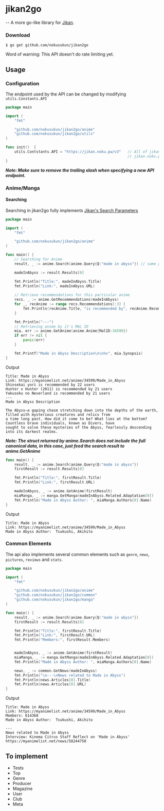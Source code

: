 # jikan2go
--
A more go-like library for [Jikan](https://jikan.moe/).

### Download
```
$ go get github.com/nokusukun/jikan2go
```
Word of warning: This API doesn't do rate limiting yet.

## Usage

### Configuration
The endpoint used by the API can be changed by modifying `utils.Constants.API`
```go
package main

import (
    "fmt"

    "github.com/nokusukun/jikan2go/anime"
    "github.com/nokusukun/jikan2go/utils"
)

func init()  {
    utils.Contstants.API = "https://jikan.noku.pw/v3"   // All of jikan2go API calls will now use
                                                        // jikan.noku.pw instead of api.jikan.moe    
}
```
***Note: Make sure to remove the trailing slash when specifying a new API endpoint.***

### Anime/Manga

#### Searching
Searching in jikan2go fully implements [Jikan's Search Parameters](https://jikan.docs.apiary.io/#reference/0/search/genre-request-example+schema?console=1)
```go
package main

import (
    "fmt"

    "github.com/nokusukun/jikan2go/anime"
)

func main() {
    // Searching for Anime
    result, _ := anime.Search(anime.Query{Q:"made in abyss"}) // same goes for manga.Search

    madeInAbyss := result.Results[0]

    fmt.Println("Title:", madeInAbyss.Title)
    fmt.Println("Link:", madeInAbyss.URL)
    
    // Retrieve recommendations for this particular anime
    recs, _ := anime.GetRecommendations(madeInAbyss)
    for _, recAnime := range recs.Recommendations[:3] {
        fmt.Println(recAnime.Title, "is recommended by", recAnime.RecommendationCount, "users")
    }

    fmt.Println("---")
    // Retrieving anime by it's MAL ID
    mia, err := anime.GetAnime(anime.Anime{MalID:34599})
    if err != nil {
        panic(err)
    }

    fmt.Printf("Made in Abyss Description\n\n%v", mia.Synopsis)
}
```
Output
```
Title: Made in Abyss
Link: https://myanimelist.net/anime/34599/Made_in_Abyss
Shinsekai yori is recommended by 22 users
Hunter x Hunter (2011) is recommended by 21 users
Yakusoku no Neverland is recommended by 21 users
---
Made in Abyss Description

The Abyss—a gaping chasm stretching down into the depths of the earth, filled with mysterious creatures and relics from 
a time long past. How did it come to be? What lies at the bottom? Countless brave individuals, known as Divers, have 
sought to solve these mysteries of the Abyss, fearlessly descending into its darkest realms.
```

***Note: The struct returned by anime.Search does not include the full canonical data, in this case, just feed the
    search result to anime.GetAnime***
```go
func main() {
    result, _ := anime.Search(anime.Query{Q:"made in abyss"})
    firstResult := result.Results[0]

    fmt.Println("Title:", firstResult.Title)
    fmt.Println("Link:", firstResult.URL)

    madeInAbyss, _ := anime.GetAnime(firstResult)
    miaManga, _ := manga.GetManga(madeInAbyss.Related.Adaptation[0])
    fmt.Println("Made in Abyss Author: ", miaManga.Authors[0].Name)
}
```
Output
```
Title: Made in Abyss
Link: https://myanimelist.net/anime/34599/Made_in_Abyss
Made in Abyss Author:  Tsukushi, Akihito

```

### Common Elements
The api also implements several common elements such as `genre`, `news`, `pictures`, `reviews` and `stats`.

```go
package main

import (
    "fmt"

    "github.com/nokusukun/jikan2go/anime"
    "github.com/nokusukun/jikan2go/common"
    "github.com/nokusukun/jikan2go/manga"
)

func main() {
    result, _ := anime.Search(anime.Query{Q:"made in abyss"})
    firstResult := result.Results[0]

    fmt.Println("Title:", firstResult.Title)
    fmt.Println("Link:", firstResult.URL)
    fmt.Println("Members:", firstResult.Members)


    madeInAbyss, _ := anime.GetAnime(firstResult)
    miaManga, _ := manga.GetManga(madeInAbyss.Related.Adaptation[0])
    fmt.Println("Made in Abyss Author: ", miaManga.Authors[0].Name)

    news, _ := common.GetNews(madeInAbyss)
    fmt.Println("\n---\nNews related to Made in Abyss")
    fmt.Println(news.Articles[0].Title)
    fmt.Println(news.Articles[0].URL)
}
```
Output
```
Title: Made in Abyss
Link: https://myanimelist.net/anime/34599/Made_in_Abyss
Members: 614368
Made in Abyss Author:  Tsukushi, Akihito

---
News related to Made in Abyss
Interview: Kinema Citrus Staff Reflect on 'Made in Abyss'
https://myanimelist.net/news/58244750

```

## To implement
* Tests
* Top
* Genre
* Producer
* Magazine
* User
* Club
* Meta